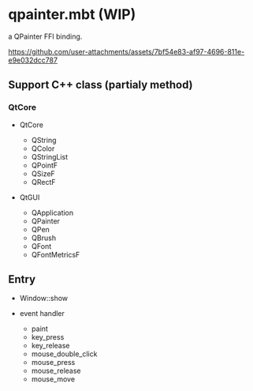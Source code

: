 # qpainter.mbt (WIP)

a QPainter FFI binding.


https://github.com/user-attachments/assets/7bf54e83-af97-4696-811e-e9e032dcc787


## Support C++ class (partialy method)

### QtCore
* QtCore
  * QString
  * QColor
  * QStringList
  * QPointF
  * QSizeF
  * QRectF

* QtGUI
  * QApplication
  * QPainter
  * QPen
  * QBrush  
  * QFont
  * QFontMetricsF

## Entry

* Window::show

* event handler
  * paint
  * key_press
  * key_release
  * mouse_double_click
  * mouse_press
  * mouse_release
  * mouse_move

